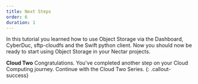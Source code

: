 ```yaml
---
title: Next Steps
order: 6
duration: 1
---
```


In this tutorial you learned how to use Object Storage via the Dashboard,
CyberDuc, sftp-cloudfs and the Swift python client.  Now you should now
be ready to start using Object Storage in your Nectar projects.

**Cloud Two**
Congratulations. You've completed another step on your Cloud Computing journey. Continue with the Cloud Two Series.
{: .callout-success}
